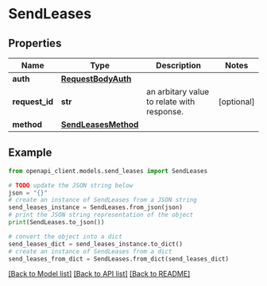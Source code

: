 # SendLeases


## Properties

Name | Type | Description | Notes
------------ | ------------- | ------------- | -------------
**auth** | [**RequestBodyAuth**](RequestBodyAuth.md) |  | 
**request_id** | **str** | an arbitary value to relate with response. | [optional] 
**method** | [**SendLeasesMethod**](SendLeasesMethod.md) |  | 

## Example

```python
from openapi_client.models.send_leases import SendLeases

# TODO update the JSON string below
json = "{}"
# create an instance of SendLeases from a JSON string
send_leases_instance = SendLeases.from_json(json)
# print the JSON string representation of the object
print(SendLeases.to_json())

# convert the object into a dict
send_leases_dict = send_leases_instance.to_dict()
# create an instance of SendLeases from a dict
send_leases_from_dict = SendLeases.from_dict(send_leases_dict)
```
[[Back to Model list]](../README.md#documentation-for-models) [[Back to API list]](../README.md#documentation-for-api-endpoints) [[Back to README]](../README.md)


